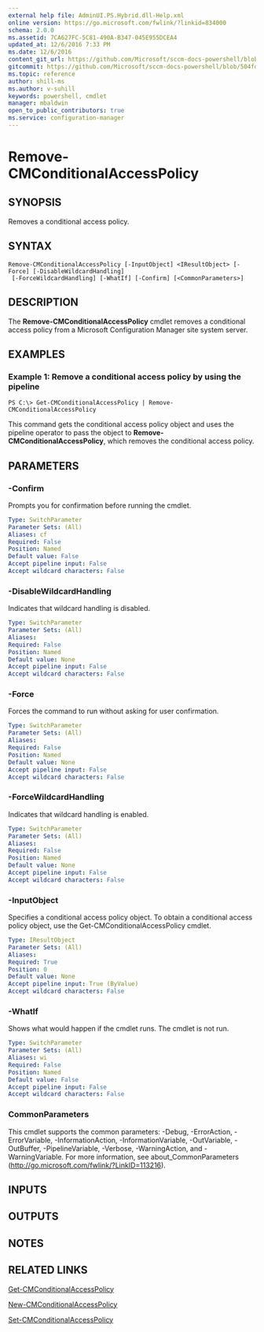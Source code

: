 ```yaml
---
external help file: AdminUI.PS.Hybrid.dll-Help.xml
online version: https://go.microsoft.com/fwlink/?linkid=834000
schema: 2.0.0
ms.assetid: 7CA627FC-5C81-490A-B347-045E955DCEA4
updated_at: 12/6/2016 7:33 PM
ms.date: 12/6/2016
content_git_url: https://github.com/Microsoft/sccm-docs-powershell/blob/master/sccm-cmdlets/ConfigurationManager/vlatest/Remove-CMConditionalAccessPolicy.md
gitcommit: https://github.com/Microsoft/sccm-docs-powershell/blob/504fd5ae0c4dcc14877d18b3f201f0c5172688ce/sccm-cmdlets/ConfigurationManager/vlatest/Remove-CMConditionalAccessPolicy.md
ms.topic: reference
author: shill-ms
ms.author: v-suhill
keywords: powershell, cmdlet
manager: mbaldwin
open_to_public_contributors: true
ms.service: configuration-manager
---
```


# Remove-CMConditionalAccessPolicy

## SYNOPSIS
Removes a conditional access policy.

## SYNTAX

```
Remove-CMConditionalAccessPolicy [-InputObject] <IResultObject> [-Force] [-DisableWildcardHandling]
 [-ForceWildcardHandling] [-WhatIf] [-Confirm] [<CommonParameters>]
```

## DESCRIPTION
The **Remove-CMConditionalAccessPolicy** cmdlet removes a conditional access policy from a Microsoft Configuration Manager site system server.

## EXAMPLES

### Example 1: Remove a conditional access policy by using the pipeline
```
PS C:\> Get-CMConditionalAccessPolicy | Remove-CMConditionalAccessPolicy
```

This command gets the conditional access policy object and uses the pipeline operator to pass the object to **Remove-CMConditionalAccessPolicy**, which removes the conditional access policy.

## PARAMETERS

### -Confirm
Prompts you for confirmation before running the cmdlet.

```yaml
Type: SwitchParameter
Parameter Sets: (All)
Aliases: cf
Required: False
Position: Named
Default value: False
Accept pipeline input: False
Accept wildcard characters: False
```

### -DisableWildcardHandling
Indicates that wildcard handling is disabled.

```yaml
Type: SwitchParameter
Parameter Sets: (All)
Aliases: 
Required: False
Position: Named
Default value: None
Accept pipeline input: False
Accept wildcard characters: False
```

### -Force
Forces the command to run without asking for user confirmation.

```yaml
Type: SwitchParameter
Parameter Sets: (All)
Aliases: 
Required: False
Position: Named
Default value: None
Accept pipeline input: False
Accept wildcard characters: False
```

### -ForceWildcardHandling
Indicates that wildcard handling is enabled.

```yaml
Type: SwitchParameter
Parameter Sets: (All)
Aliases: 
Required: False
Position: Named
Default value: None
Accept pipeline input: False
Accept wildcard characters: False
```

### -InputObject
Specifies a conditional access policy object.
To obtain a conditional access policy object, use the Get-CMConditionalAccessPolicy cmdlet.

```yaml
Type: IResultObject
Parameter Sets: (All)
Aliases: 
Required: True
Position: 0
Default value: None
Accept pipeline input: True (ByValue)
Accept wildcard characters: False
```

### -WhatIf
Shows what would happen if the cmdlet runs.
The cmdlet is not run.

```yaml
Type: SwitchParameter
Parameter Sets: (All)
Aliases: wi
Required: False
Position: Named
Default value: False
Accept pipeline input: False
Accept wildcard characters: False
```

### CommonParameters
This cmdlet supports the common parameters: -Debug, -ErrorAction, -ErrorVariable, -InformationAction, -InformationVariable, -OutVariable, -OutBuffer, -PipelineVariable, -Verbose, -WarningAction, and -WarningVariable. For more information, see about_CommonParameters (http://go.microsoft.com/fwlink/?LinkID=113216).

## INPUTS

## OUTPUTS

## NOTES

## RELATED LINKS

[Get-CMConditionalAccessPolicy](xref:ConfigurationManager/vlatest/Get-CMConditionalAccessPolicy.md)

[New-CMConditionalAccessPolicy](xref:ConfigurationManager/vlatest/New-CMConditionalAccessPolicy.md)

[Set-CMConditionalAccessPolicy](xref:ConfigurationManager/vlatest/Set-CMConditionalAccessPolicy.md)


